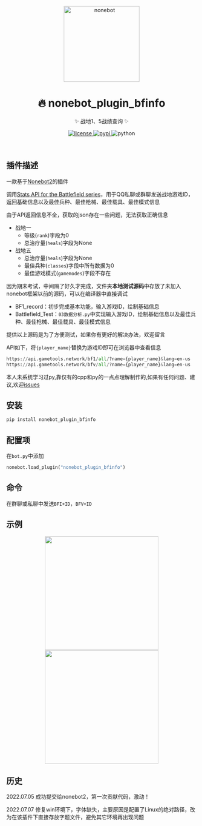 <p align="center">
  <a href="https://v2.nonebot.dev/"><img src="https://v2.nonebot.dev/logo.png" width="200" height="200" alt="nonebot"></a>
</p>
<div align="center">
<h1 align="center">🔥 nonebot_plugin_bfinfo</h1>


✨ 战地1、5战绩查询 ✨

</div>

<p align="center">
  <a href="https://github.com/GC-ZF/nonebot_plugin_bfinfo/blob/main/LICENSE">
    <img src="https://img.shields.io/github/license/GC-ZF/nonebot_plugin_bfinfo?style=flat-square" alt="license">
  </a>
  <a href="https://pypi.python.org/pypi/nonebot_plugin_bfinfo">
    <img src="https://img.shields.io/pypi/v/nonebot_plugin_bfinfo?style=flat-square" alt="pypi">
  </a>
  <img src="https://img.shields.io/badge/python-3.7.3+-blue?style=flat-square" alt="python"><br />
</p></br>

## 插件描述

一款基于[Nonebot2](https://github.com/nonebot/nonebot2)的插件

调用[Stats API for the Battlefield series](https://api.gametools.network/docs)，用于QQ私聊或群聊发送战地游戏ID，返回基础信息以及最佳兵种、最佳枪械、最佳载具、最佳模式信息

由于API返回信息不全，获取的json存在一些问题，无法获取正确信息

* 战地一
  * 等级(`rank`)字段为0
  * 总治疗量(`heals`)字段为None
* 战地五
  * 总治疗量(`heals`)字段为None
  * 最佳兵种(`classes`)字段中所有数据为0
  * 最佳游戏模式(`gamemodes`)字段不存在

因为期末考试，中间隔了好久才完成，文件夹**本地测试源码**中存放了未加入nonebot框架以前的源码，可以在编译器中直接调试

* BF1_record：初步完成基本功能，输入游戏ID，绘制基础信息
* Battlefield_Test：`03数据分析.py`中实现输入游戏ID，绘制基础信息以及最佳兵种、最佳枪械、最佳载具、最佳模式信息

提供以上源码是为了方便测试，如果你有更好的解决办法，欢迎留言

API如下，将`{player_name}`替换为游戏ID即可在浏览器中查看信息

```python
https://api.gametools.network/bf1/all/?name={player_name}&lang=en-us
https://api.gametools.network/bfv/all/?name={player_name}&lang=en-us    
```

本人未系统学习过py,靠仅有的cpp和py的一点点理解制作的,如果有任何问题、建议,欢迎[issues](https://github.com/GC-ZF/nonebot_plugin_bfinfo/issues)

## 安装
```python
pip install nonebot_plugin_bfinfo
```
## 配置项
在`bot.py`中添加
```python
nonebot.load_plugin("nonebot_plugin_bfinfo")
```
## 命令

在群聊或私聊中发送`BFI+ID`，`BFV+ID`

## 示例

<div align="center">
  <img height="300px" src="https://test1.jsdelivr.net/gh/GC-ZF/nonebot_plugin_bfinfo/BFI示例图片.png">
</div>

<div align="center">
  <img height="300px" src="https://test1.jsdelivr.net/gh/GC-ZF/nonebot_plugin_bfinfo/BFV示例图片.png">
</div>

## 历史

2022.07.05 成功提交给nonebot2，第一次贡献代码，激动！

2022.07.07 修复win环境下，字体缺失，主要原因是配置了Linux的绝对路径，改为在该插件下直接存放字题文件，避免其它环境再出现问题
